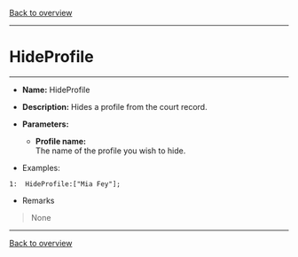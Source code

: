 [Back to overview](index.md)

---
# HideProfile
---
- **Name:** HideProfile
- **Description:** Hides a profile from the court record.
- **Parameters:**
  - **Profile name:**  
    The name of the profile you wish to hide.

- Examples:
```
1:  HideProfile:["Mia Fey"];
```

- Remarks
> None

---
[Back to overview](index.md)